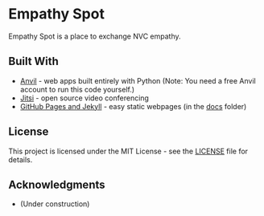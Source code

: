 # Empathy Spot

Empathy Spot is a place to exchange NVC empathy. 

## Built With

* [Anvil](https://anvil.works) - web apps built entirely with Python (Note: You need a free Anvil account to run this code yourself.)
* [Jitsi](https://jitsi.org/) - open source video conferencing
* [GitHub Pages and Jekyll](https://help.github.com/en/articles/about-github-pages-and-jekyll) - easy static webpages (in the [docs](https://github.com/hugetim/empathyspot/tree/master/docs) folder)

## License

This project is licensed under the MIT License - see the [LICENSE](LICENSE) file for details.

## Acknowledgments

* (Under construction)
